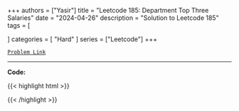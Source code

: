 
+++
authors = ["Yasir"]
title = "Leetcode 185: Department Top Three Salaries"
date = "2024-04-26"
description = "Solution to Leetcode 185"
tags = [
    
]
categories = [
    "Hard"
]
series = ["Leetcode"]
+++



[`Problem Link`](https://leetcode.com/problems/department-top-three-salaries/description/)

---

**Code:**

{{< highlight html >}}

{{< /highlight >}}

